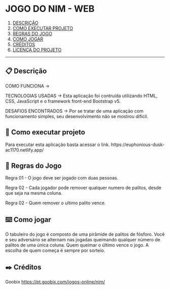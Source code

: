 # JOGO DO NIM - WEB

 1. [DESCRIÇÃO](#desc)
 2. [COMO EXECUTAR PROJETO](#run)
 3. [REGRAS DO JOGO](#regra)
 4. [COMO JOGAR](#play)
 5. [CRÉDITOS](#cred)
 6. [LICENÇA DO PROJETO](https://github.com/Kadu-Santos/Jogo-Forca-Javascrip---Web/blob/main/LICENSE)
*********

<div id='desc'/>

## 📋 Descrição
<p><p/>
COMO FUNCIONA -> 

TECNOLOGIAS USADAS -> Esta aplicação foi contruída utilizando HTML, CSS, JavaScript e o framework front-end Bootstrap v5.

DESAFIOS ENCONTRADOS -> Por se tratar de uma aplicação com funcionamento simples, seu desenvolvimento não se mostrou difícil.

<div id='run'/>

## 🔧 Como executar projeto
<p><p/>
Para executar esta aplicação basta acessar o link.
https://euphonious-dusk-ac1170.netlify.app/

<div id='regra'/>

## 📌 Regras do Jogo
<p><p/>
Regra 01 - O jogo deve ser jogado com duas pessoas.

Regra 02 - Cada jogador pode remover qualquer numero de palitos, desde que seja na mesma coluna.

Regra 02 - Quem remover o ultimo palito vence.

<div id='play'/>

## ⌨️ Como jogar
<p><p/>
O tabuleiro do jogo é composto de uma pirâmide de palitos de fósforo. Você e seu adversário se alternam nas jogadas queimando qualquer número de palitos de uma única coluna.
Quem queimar o último vence o jogo. A escolha de quem começa é sempre por sorteio.

<div id='cred'/>

## ✒️ Créditos
<p><p/>

Goobix
https://pt.goobix.com/jogos-online/nim/

